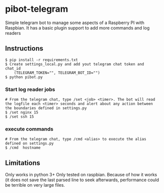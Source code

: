 # pibot-telegram

Simple telegram bot to manage some aspects of a Raspberry PI with Raspbian. It has a basic plugin support to add more commands and log readers

## Instructions

    $ pip install -r requirements.txt
    $ Create settings_local.py and add yout telegram chat token and chat_id
        (TELEGRAM_TOKEN="", TELEGRAM_BOT_ID="")
    $ python pibot.py

### Start log reader jobs

    # From the telegram chat, type /set <job> <timer>. The bot will read the logfile each <timer> seconds and alert about any action between the boundaries defined in settings.py
    $ /set nginx 15
    $ /set ssh 15
    

### execute commands

    # From the telegram chat, type /cmd <alias> to execute the alias defined on settings.py
    $ /cmd  hostname

## Limitations
Only works in python 3+
Only tested on raspbian. Because of how it works (it does not save the last parsed line to seek afterwards, performance could be terrible on very large files.
